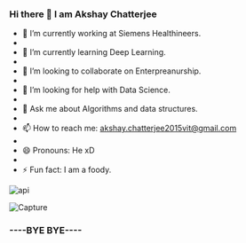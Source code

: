 ### Hi there 👋 I am Akshay Chatterjee

<!--
**akshayvit/akshayvit** is a ✨ _special_ ✨ repository because its `README.md` (this file) appears on your GitHub profile.

Here are some ideas to get you started:

- 🔭 I’m currently working at Siemens Healthineers.
- 🌱 I’m currently learning ...
- 👯 I’m looking to collaborate on ...
- 🤔 I’m looking for help with ...
- 💬 Ask me about ...
- 📫 How to reach me: ...
- 😄 Pronouns: ...
- ⚡ Fun fact: ...
-->
- 🔭  I’m currently working at Siemens Healthineers.
- 
- 🌱 I’m currently learning Deep Learning.
- 
- 👯 I’m looking to collaborate on Enterpreanurship.
- 
- 🤔 I’m looking for help with Data Science.
- 
- 💬 Ask me about Algorithms and data structures.
- 
- 📫 How to reach me: akshay.chatterjee2015vit@gmail.com
- 
- 😄 Pronouns: He xD
- 
- ⚡ Fun fact: I am a foody.

![api](https://github-readme-stats.vercel.app/api?username=akshayvit&theme=dark&show_icons=true)

![Capture](https://user-images.githubusercontent.com/35296051/127541073-2492e3f1-f752-4b04-a06f-751fb90fb468.PNG)

### ----BYE BYE----
